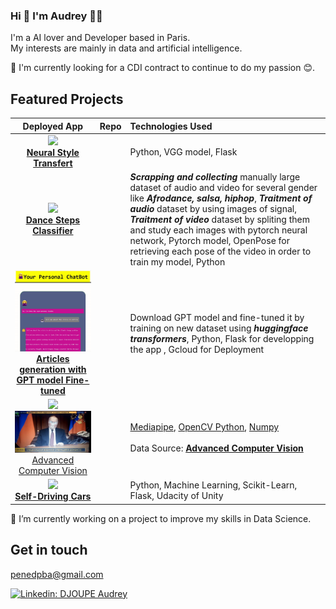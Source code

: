 ### Hi 👋 I'm Audrey 👨‍💻

I'm a AI lover and  Developer based in Paris.<br/>
My interests are mainly in data and artificial intelligence.<br/>

🤔 I'm currently looking for a CDI contract to continue to do my passion 😊.

## Featured Projects

| Deployed App | Repo | Technologies Used |
|:-------------:|:-------------:|:----------|
| <a href="https://github.com/Dreys-bot/Neural-Style-Transfert"><img src="https://github.com/Dreys-bot/Neural-Style-Transfert/blob/main/ezgif.com-video-to-gif.gif" width="100%" /></a><br/><a href="https://github.com/Dreys-bot/Neural-Style-Transfert">**Neural Style Transfert**</a> | <a href="https://github.com/Dreys-bot/Neural-Style-Transfert"><img src="https://cdn.iconscout.com/icon/free/png-256/github-153-675523.png" alt="" width="24px" /></a> | Python, VGG model, Flask  |
| <a href="https://github.com/Dreys-bot/Dance-Steps-Classifier/tree/main"><img src="https://github.com/Dreys-bot/Dance-Steps-Classifier/blob/main/results/ezgif.com-video-to-gif%20(2).gif" width="100%" /></a><br/><a href="https://github.com/Dreys-bot/Dance-Steps-Classifier/tree/main">**Dance Steps Classifier**</a> | <a href="https://github.com/Dreys-bot/Dance-Steps-Classifier/tree/main"><img src="https://cdn.iconscout.com/icon/free/png-256/github-153-675523.png" alt="" width="24px" /></a> | ***Scrapping and collecting*** manually large dataset of audio and video for several gender like ***Afrodance, salsa, hiphop***, ***Traitment of audio*** dataset by using images of signal, ***Traitment of video*** dataset by spliting them and study each images with pytorch neural network, Pytorch model, OpenPose for retrieving each pose of the video in order to train my model, Python|
| <a href="https://github.com/Dreys-bot/Articles-generation/tree/main"><img src="https://github.com/Dreys-bot/Articles-generation/blob/main/demo_gif.gif" width="100%" /></a><br/><a href="https://github.com/Dreys-bot/Articles-generation/tree/main">**Articles generation with GPT model Fine-tuned**</a> | <a href="https://github.com/Dreys-bot/Articles-generation/tree/main"><img src="https://cdn.iconscout.com/icon/free/png-256/github-153-675523.png" alt="" width="24px" /></a> | Download GPT model and fine-tuned it by training on new dataset using ***huggingface transformers***, Python, Flask for developping the app , Gcloud for Deployment|
| <a href="https://github.com/Dreys-bot/Advance-Computer-Vision"><img src="https://github.com/Dreys-bot/Advance-Computer-Vision/blob/main/final_output.gif" width="100%" /></a><br /><img src="https://github.com/Dreys-bot/Advance-Computer-Vision/blob/main/face.gif" width="100%"/><br /><a href="https://github.com/Dreys-bot/Advance-Computer-Vision">Advanced Computer Vision</a> | <a href="https://github.com/Dreys-bot/Advance-Computer-Vision"><img src="https://cdn.iconscout.com/icon/free/png-256/github-153-675523.png" alt="" width="24px" /></a> | <a href="https://mediapipe.readthedocs.io/en/latest/">Mediapipe</a>, <a href="https://opencvguide.readthedocs.io/en/latest/opencvpython/basics.html">OpenCV Python</a>, <a href="https://numpy.org/doc/">Numpy</a> <br/><br/> Data Source: <a href="https://github.com/Dreys-bot/Advance-Computer-Vision">**Advanced Computer Vision**</a> |
|<a href="https://github.com/Dreys-bot/Self-Driving-cars"><img src="https://github.com/Dreys-bot/Self-Driving-cars/blob/main/images/VIDEO-2023-03-21-23-20-15.gif" width="100%" /></a><br /><a href="https://github.com/Dreys-bot/Self-Driving-cars">**Self-Driving Cars**</a>|<a href="https://github.com/Dreys-bot/Self-Driving-cars"><img src="https://cdn.iconscout.com/icon/free/png-256/github-153-675523.png" alt="" width="24px" /></a>|Python, Machine Learning, Scikit-Learn, Flask, Udacity of Unity|


 🔭 I’m currently working on a project to improve my skills in Data Science.

<!--
**WillN-Git/WillN-Git** is a ✨ _special_ ✨ repository because its `README.md` (this file) appears on your GitHub profile.
Here are some ideas to get you started:
- 🔭 I’m currently working on ...
- 🌱 I’m currently learning ...
- 👯 I’m looking to collaborate on ...
- 🤔 I’m looking for help with ...
- 💬 Ask me about ...
- 📫 How to reach me: ...
- 😄 Pronouns: ...
- ⚡ Fun fact: ...
-->

## Get in touch 

penedpba@gmail.com

[![Linkedin: DJOUPE Audrey](https://img.shields.io/badge/-LinkedIn-blue?style=flat-square&logo=Linkedin&logoColor=white&link=https://www.linkedin.com/in/thomasdunn891/)](https://www.linkedin.com/in/djoupe-pene-bernadette-audrey-467b60224/)
